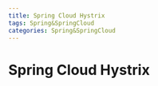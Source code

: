 ```yaml
---
title: Spring Cloud Hystrix
tags: Spring&SpringCloud
categories: Spring&SpringCloud
---
```




# Spring Cloud Hystrix






